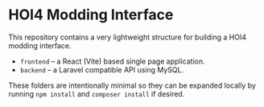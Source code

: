 # HOI4 Modding Interface

This repository contains a very lightweight structure for building a HOI4 modding interface.

- `frontend` – a React (Vite) based single page application.
- `backend` – a Laravel compatible API using MySQL.

These folders are intentionally minimal so they can be expanded locally by running `npm install` and `composer install` if desired.
